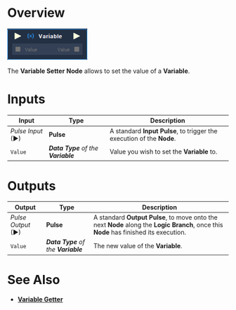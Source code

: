 # Overview

![The Variable Setter Node.](../../.gitbook/assets/node-variablesetter.png)

The **Variable Setter** **Node** allows to set the value of a **Variable**.


# Inputs

|Input|Type|Description|
|---|---|---|
|*Pulse Input* (►)|**Pulse**|A standard **Input Pulse**, to trigger the execution of the **Node**.|
| `Value` |  _**Data Type** of the **Variable**_ | Value you wish to set the **Variable** to.|

# Outputs

|Output|Type|Description|
|---|---|---|
|*Pulse Output* (►)|**Pulse**|A standard **Output Pulse**, to move onto the next **Node** along the **Logic Branch**, once this **Node** has finished its execution.|
| `Value` |  _**Data Type** of the **Variable**_ | The new value of the **Variable**. |

# See Also

* [**Variable Getter**](variable-getter.md)
